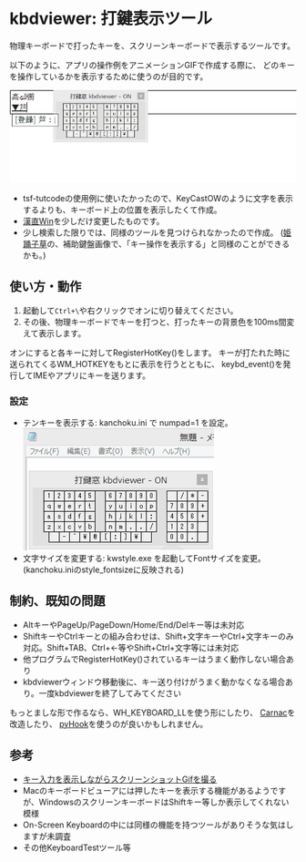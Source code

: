 # kbdviewer: 打鍵表示ツール

物理キーボードで打ったキーを、スクリーンキーボードで表示するツールです。

以下のように、アプリの操作例をアニメーションGIFで作成する際に、
どのキーを操作しているかを表示するために使うのが目的です。

![使用例](tsftutcode-userbushudic-ivs.gif)

* tsf-tutcodeの使用例に使いたかったので、KeyCastOWのように文字を表示するよりも、キーボード上の位置を表示したくて作成。
* [漢直Win](https://github.com/kanchoku/kw)を少しだけ変更したものです。
* 少し検索した限りでは、同様のツールを見つけられなかったので作成。
  ([姫踊子草](http://www.vector.co.jp/magazine/softnews/110415/n1104151.html)の、補助鍵盤画像で、「キー操作を表示する」と同様のことができるかも。)

## 使い方・動作
1. 起動して`Ctrl+\`や右クリックでオンに切り替えてください。
2. その後、物理キーボードでキーを打つと、打ったキーの背景色を100ms間変えて表示します。

オンにすると各キーに対してRegisterHotKey()をします。
キーが打たれた時に送られてくるWM_HOTKEYをもとに表示を行うとともに、
keybd_event()を発行してIMEやアプリにキーを送ります。

### 設定
* テンキーを表示する: kanchoku.ini で numpad=1 を設定。
![テンキー表示例](numpad.gif)
* 文字サイズを変更する: kwstyle.exe を起動してFontサイズを変更。(kanchoku.iniのstyle_fontsizeに反映される)

## 制約、既知の問題
* AltキーやPageUp/PageDown/Home/End/Delキー等は未対応
* ShiftキーやCtrlキーとの組み合わせは、Shift+文字キーやCtrl+文字キーのみ対応。Shift+TAB、Ctrl+←等やShift+Ctrl+文字等には未対応
* 他プログラムでRegisterHotKey()されているキーはうまく動作しない場合あり
* kbdviewerウィンドウ移動後に、キー送り付けがうまく動かなくなる場合あり。一度kbdviewerを終了してみてください

もっとましな形で作るなら、WH_KEYBOARD_LLを使う形にしたり、
[Carnac](https://github.com/Code52/carnac)を改造したり、
[pyHook](https://sourceforge.net/projects/pyhook/)を使うのが良いかもしれません。

## 参考
* [キー入力を表示しながらスクリーンショットGifを撮る](http://rcmdnk.github.io/blog/2014/08/01/computer-mac-windows/#windows)
 * Macのキーボードビューアには押したキーを表示する機能があるようですが、WindowsのスクリーンキーボードはShiftキー等しか表示してくれない模様
* On-Screen Keyboardの中には同様の機能を持つツールがありそうな気はしますが未調査
* その他KeyboardTestツール等

